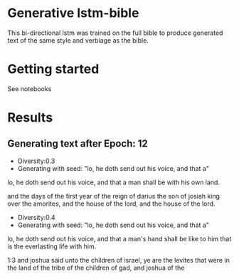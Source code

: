 # Generative lstm-bible
This bi-directional lstm was trained on the full bible to produce generated text of the same style and verbiage as the bible.

# Getting started
See notebooks

# Results

## Generating text after Epoch: 12
- Diversity:0.3
- Generating with seed: "lo, he doth send out his voice, and that a"


lo, he doth send out his voice, and that a 
 man shall be with his own land. 
 
 and the days of the first year of the reign of darius the son of 
 josiah king over the amorites, and the house of the lord, and the 
 house of the lord. 
 
- Diversity:0.4
- Generating with seed: "lo, he doth send out his voice, and that a"

lo, he doth send out his voice, and that a 
 man's hand shall be like to him that is the 
 everlasting life with him. 
 
 1:3 and joshua said unto the children of israel, ye are the levites that 
 were in the land of the tribe of the children of gad, 
 and joshua of the
